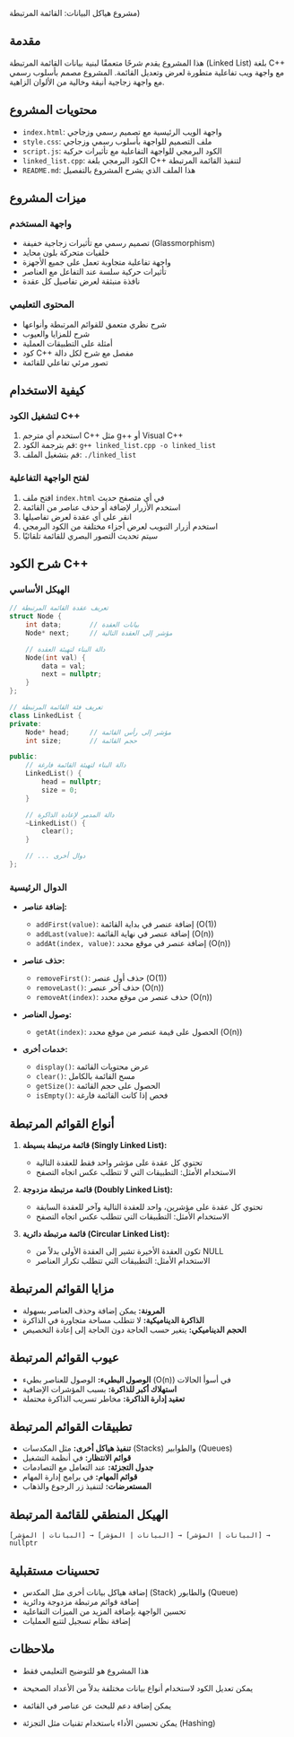  مشروع هياكل البيانات: القائمة المرتبطة)

## مقدمة
هذا المشروع يقدم شرحًا متعمقًا لبنية بيانات القائمة المرتبطة (Linked List) بلغة C++ مع واجهة ويب تفاعلية متطورة لعرض وتعديل القائمة. المشروع مصمم بأسلوب رسمي مع واجهة زجاجية أنيقة وخالية من الألوان الزاهية.

## محتويات المشروع
- `index.html`: واجهة الويب الرئيسية مع تصميم رسمي وزجاجي
- `style.css`: ملف التصميم للواجهة بأسلوب رسمي وزجاجي
- `script.js`: الكود البرمجي للواجهة التفاعلية مع تأثيرات حركية
- `linked_list.cpp`: الكود البرمجي بلغة C++ لتنفيذ القائمة المرتبطة
- `README.md`: هذا الملف الذي يشرح المشروع بالتفصيل

## ميزات المشروع
### واجهة المستخدم
- تصميم رسمي مع تأثيرات زجاجية خفيفة (Glassmorphism)
- خلفيات متحركة بلون محايد
- واجهة تفاعلية متجاوبة تعمل على جميع الأجهزة
- تأثيرات حركية سلسة عند التفاعل مع العناصر
- نافذة منبثقة لعرض تفاصيل كل عقدة

### المحتوى التعليمي
- شرح نظري متعمق للقوائم المرتبطة وأنواعها
- شرح للمزايا والعيوب
- أمثلة على التطبيقات العملية
- كود C++ مفصل مع شرح لكل دالة
- تصور مرئي تفاعلي للقائمة

## كيفية الاستخدام
### لتشغيل الكود C++
1. استخدم أي مترجم C++ مثل g++ أو Visual C++
2. قم بترجمة الكود: `g++ linked_list.cpp -o linked_list`
3. قم بتشغيل الملف: `./linked_list`

### لفتح الواجهة التفاعلية
1. افتح ملف `index.html` في أي متصفح حديث
2. استخدم الأزرار لإضافة أو حذف عناصر من القائمة
3. انقر على أي عقدة لعرض تفاصيلها
4. استخدم أزرار التبويب لعرض أجزاء مختلفة من الكود البرمجي
5. سيتم تحديث التصور البصري للقائمة تلقائيًا

## شرح الكود C++
### الهيكل الأساسي
```cpp
// تعريف عقدة القائمة المرتبطة
struct Node {
    int data;       // بيانات العقدة
    Node* next;     // مؤشر إلى العقدة التالية

    // دالة البناء لتهيئة العقدة
    Node(int val) {
        data = val;
        next = nullptr;
    }
};
```

```cpp
// تعريف فئة القائمة المرتبطة
class LinkedList {
private:
    Node* head;     // مؤشر إلى رأس القائمة
    int size;       // حجم القائمة

public:
    // دالة البناء لتهيئة القائمة فارغة
    LinkedList() {
        head = nullptr;
        size = 0;
    }

    // دالة المدمر لإعادة الذاكرة
    ~LinkedList() {
        clear();
    }

    // ... دوال أخرى
};
```

### الدوال الرئيسية
- **إضافة عناصر:**
  - `addFirst(value)`: إضافة عنصر في بداية القائمة (O(1))
  - `addLast(value)`: إضافة عنصر في نهاية القائمة (O(n))
  - `addAt(index, value)`: إضافة عنصر في موقع محدد (O(n))

- **حذف عناصر:**
  - `removeFirst()`: حذف أول عنصر (O(1))
  - `removeLast()`: حذف آخر عنصر (O(n))
  - `removeAt(index)`: حذف عنصر من موقع محدد (O(n))

- **وصول العناصر:**
  - `getAt(index)`: الحصول على قيمة عنصر من موقع محدد (O(n))

- **خدمات أخرى:**
  - `display()`: عرض محتويات القائمة
  - `clear()`: مسح القائمة بالكامل
  - `getSize()`: الحصول على حجم القائمة
  - `isEmpty()`: فحص إذا كانت القائمة فارغة

## أنواع القوائم المرتبطة
1. **قائمة مرتبطة بسيطة (Singly Linked List):**
   - تحتوي كل عقدة على مؤشر واحد فقط للعقدة التالية
   - الاستخدام الأمثل: التطبيقات التي لا تتطلب عكس اتجاه التصفح

2. **قائمة مرتبطة مزدوجة (Doubly Linked List):**
   - تحتوي كل عقدة على مؤشرين، واحد للعقدة التالية وآخر للعقدة السابقة
   - الاستخدام الأمثل: التطبيقات التي تتطلب عكس اتجاه التصفح

3. **قائمة مرتبطة دائرية (Circular Linked List):**
   - تكون العقدة الأخيرة تشير إلى العقدة الأولى بدلاً من NULL
   - الاستخدام الأمثل: التطبيقات التي تتطلب تكرار العناصر

## مزايا القوائم المرتبطة
- **المرونة:** يمكن إضافة وحذف العناصر بسهولة
- **الذاكرة الديناميكية:** لا تتطلب مساحة متجاورة في الذاكرة
- **الحجم الديناميكي:** يتغير حسب الحاجة دون الحاجة إلى إعادة التخصيص

## عيوب القوائم المرتبطة
- **الوصول البطيء:** الوصول للعناصر بطيء (O(n)) في أسوأ الحالات
- **استهلاك أكبر للذاكرة:** بسبب المؤشرات الإضافية
- **تعقيد إدارة الذاكرة:** مخاطر تسريب الذاكرة محتملة

## تطبيقات القوائم المرتبطة
- **تنفيذ هياكل أخرى:** مثل المكدسات (Stacks) والطوابير (Queues)
- **قوائم الانتظار:** في أنظمة التشغيل
- **جدول التجزئة:** عند التعامل مع التصادمات
- **قوائم المهام:** في برامج إدارة المهام
- **المستعرضات:** لتنفيذ زر الرجوع والذهاب

## الهيكل المنطقي للقائمة المرتبطة
```
[البيانات | المؤشر] → [البيانات | المؤشر] → [البيانات | المؤشر] → nullptr
```

## تحسينات مستقبلية
- إضافة هياكل بيانات أخرى مثل المكدس (Stack) والطابور (Queue)
- إضافة قوائم مرتبطة مزدوجة ودائرية
- تحسين الواجهة بإضافة المزيد من الميزات التفاعلية
- إضافة نظام تسجيل لتتبع العمليات

## ملاحظات
- هذا المشروع هو للتوضيح التعليمي فقط
- يمكن تعديل الكود لاستخدام أنواع بيانات مختلفة بدلاً من الأعداد الصحيحة
- يمكن إضافة دعم للبحث عن عناصر في القائمة

- يمكن تحسين الأداء باستخدام تقنيات مثل التجزئة (Hashing)
